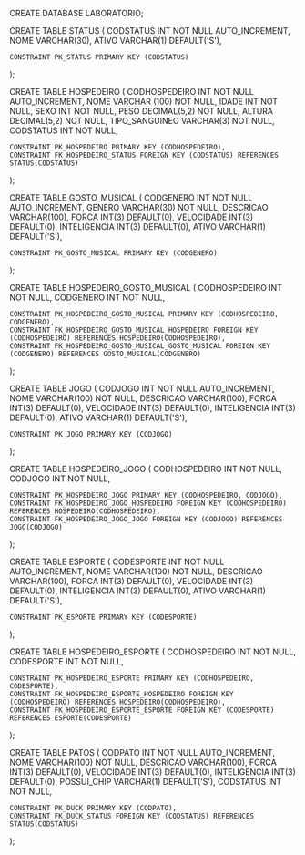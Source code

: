 CREATE DATABASE LABORATORIO;

CREATE TABLE STATUS (
	CODSTATUS INT NOT NULL AUTO_INCREMENT,
    NOME VARCHAR(30),
    ATIVO VARCHAR(1) DEFAULT('S'),
    
    CONSTRAINT PK_STATUS PRIMARY KEY (CODSTATUS)
);

CREATE TABLE HOSPEDEIRO (
	CODHOSPEDEIRO INT NOT NULL AUTO_INCREMENT,
    NOME VARCHAR (100) NOT NULL,
    IDADE INT NOT NULL,
    SEXO INT NOT NULL,
    PESO DECIMAL(5,2) NOT NULL,
    ALTURA DECIMAL(5,2) NOT NULL,
    TIPO_SANGUINEO VARCHAR(3) NOT NULL,
    CODSTATUS INT NOT NULL,
    
    CONSTRAINT PK_HOSPEDEIRO PRIMARY KEY (CODHOSPEDEIRO),
    CONSTRAINT FK_HOSPEDEIRO_STATUS FOREIGN KEY (CODSTATUS) REFERENCES STATUS(CODSTATUS)
);

CREATE TABLE GOSTO_MUSICAL (
	CODGENERO INT NOT NULL AUTO_INCREMENT,
    GENERO VARCHAR(30) NOT NULL,
    DESCRICAO VARCHAR(100),
    FORCA INT(3) DEFAULT(0),
    VELOCIDADE INT(3) DEFAULT(0),
    INTELIGENCIA INT(3) DEFAULT(0),
    ATIVO VARCHAR(1) DEFAULT('S'),
    
    CONSTRAINT PK_GOSTO_MUSICAL PRIMARY KEY (CODGENERO)
);

CREATE TABLE HOSPEDEIRO_GOSTO_MUSICAL (
	CODHOSPEDEIRO INT NOT NULL,
    CODGENERO INT NOT NULL,
    
    CONSTRAINT PK_HOSPEDEIRO_GOSTO_MUSICAL PRIMARY KEY (CODHOSPEDEIRO, CODGENERO),
    CONSTRAINT FK_HOSPEDEIRO_GOSTO_MUSICAL_HOSPEDEIRO FOREIGN KEY (CODHOSPEDEIRO) REFERENCES HOSPEDEIRO(CODHOSPEDEIRO),
    CONSTRAINT FK_HOSPEDEIRO_GOSTO_MUSICAL_GOSTO_MUSICAL FOREIGN KEY (CODGENERO) REFERENCES GOSTO_MUSICAL(CODGENERO)
);

CREATE TABLE JOGO (
	CODJOGO INT NOT NULL AUTO_INCREMENT,
    NOME VARCHAR(100) NOT NULL,
    DESCRICAO VARCHAR(100),
    FORCA INT(3) DEFAULT(0),
    VELOCIDADE INT(3) DEFAULT(0),
    INTELIGENCIA INT(3) DEFAULT(0),
    ATIVO VARCHAR(1) DEFAULT('S'),
    
    CONSTRAINT PK_JOGO PRIMARY KEY (CODJOGO)
);

CREATE TABLE HOSPEDEIRO_JOGO (
	CODHOSPEDEIRO INT NOT NULL,
    CODJOGO INT NOT NULL,
    
    CONSTRAINT PK_HOSPEDEIRO_JOGO PRIMARY KEY (CODHOSPEDEIRO, CODJOGO),
    CONSTRAINT FK_HOSPEDEIRO_JOGO_HOSPEDEIRO FOREIGN KEY (CODHOSPEDEIRO) REFERENCES HOSPEDEIRO(CODHOSPEDEIRO),
    CONSTRAINT FK_HOSPEDEIRO_JOGO_JOGO FOREIGN KEY (CODJOGO) REFERENCES JOGO(CODJOGO)
);

CREATE TABLE ESPORTE (
	CODESPORTE INT NOT NULL AUTO_INCREMENT,
    NOME VARCHAR(100) NOT NULL,
    DESCRICAO VARCHAR(100),
    FORCA INT(3) DEFAULT(0),
    VELOCIDADE INT(3) DEFAULT(0),
    INTELIGENCIA INT(3) DEFAULT(0),
    ATIVO VARCHAR(1) DEFAULT('S'),
    
    CONSTRAINT PK_ESPORTE PRIMARY KEY (CODESPORTE)
);

CREATE TABLE HOSPEDEIRO_ESPORTE (
	CODHOSPEDEIRO INT NOT NULL,
    CODESPORTE INT NOT NULL,
    
    CONSTRAINT PK_HOSPEDEIRO_ESPORTE PRIMARY KEY (CODHOSPEDEIRO, CODESPORTE),
    CONSTRAINT FK_HOSPEDEIRO_ESPORTE_HOSPEDEIRO FOREIGN KEY (CODHOSPEDEIRO) REFERENCES HOSPEDEIRO(CODHOSPEDEIRO),
    CONSTRAINT FK_HOSPEDEIRO_ESPORTE_ESPORTE FOREIGN KEY (CODESPORTE) REFERENCES ESPORTE(CODESPORTE)
);

CREATE TABLE PATOS (
	CODPATO INT NOT NULL AUTO_INCREMENT,
    NOME VARCHAR(100) NOT NULL,
    DESCRICAO VARCHAR(100),
    FORCA INT(3) DEFAULT(0),
    VELOCIDADE INT(3) DEFAULT(0),
    INTELIGENCIA INT(3) DEFAULT(0),
    POSSUI_CHIP VARCHAR(1) DEFAULT('S'),
    CODSTATUS INT NOT NULL,
    
    CONSTRAINT PK_DUCK PRIMARY KEY (CODPATO),
    CONSTRAINT FK_DUCK_STATUS FOREIGN KEY (CODSTATUS) REFERENCES STATUS(CODSTATUS)
);